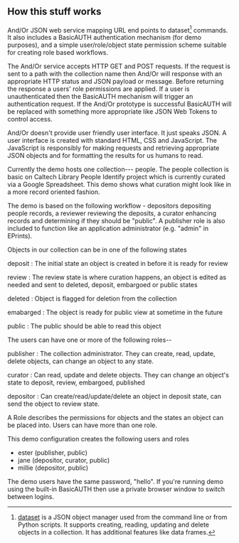 
## How this stuff works

And/Or JSON web service mapping URL end points to dataset[^2] commands.
It also includes a BasicAUTH authentication mechanism (for demo purposes),
and a simple user/role/object state permission scheme suitable for creating
role based workflows.

The And/Or service accepts HTTP GET and POST requests. If the request
is sent to a path with the collection name then And/Or will response
with an appropriate HTTP status and JSON payload or message. Before
returning the response a users' role permissions are applied. If a user
is unauthenticated then the BasicAUTH mechanism will trigger an
authentication request. If the And/Or prototype is successful BasicAUTH
will be replaced with something more appropriate like JSON Web Tokens
to control access.

And/Or doesn't provide user friendly user interface. It just speaks JSON.
A user interface is created with standard HTML, CSS and JavaScript. The
JavaScript is responsibly for making requests and retrieving appropriate
JSON objects and for formatting the results for us humans to read.

Currently the demo hosts one collection--- people. The people collection
is basic on Caltech Library People Identify project which is currently
curated via a Google Spreadsheet. This demo shows what curation might look
like in a more record oriented fashion.

The demo is based on the following workflow - depositors depositing
people records, a reviewer reviewing the deposits, a curator enhancing
records and determining if they should be "public". A publisher role
is also included to function like an application administrator (e.g.
"admin" in EPrints). 

Objects in our collection can be in one of the following states

deposit
: The initial state an object is created in before it is ready for review

review
: The review state is where curation happens, an object is edited as needed and sent to deleted, deposit, embargoed or public states

deleted
: Object is flagged for deletion from the collection

emabarged
: The object is ready for public view at sometime in the future

public
: The public should be able to read this object

The users can have one or more of the following roles--

publisher
: The collection administrator. They can create, read, update, delete objects, can change an object to any state.

curator
: Can read, update and delete objects. They can change an object's state to deposit, review, embargoed, published

depositor
: Can create/read/update/delete an object in deposit state, can send the object to review state.


A Role describes the permissions for objects and the states an 
object can be placed into.  Users can have more than one role.

This demo configuration creates the following users and roles

+ ester (publisher, public)
+ jane (depositor, curator, public)
+ millie (depositor, public)

The demo users have the same password, "hello". If you're 
running demo using the built-in BasicAUTH then use a private 
browser window to switch between logins.


[^1]: And/Or is named after a character in the [Ruby](https://www.zbs.org/index_new.php/store/ruby) stories produced by [ZBS](https://www.zbs.org) 

[^2]: [dataset](https://github.com/caltechlibrary/dataset) is a JSON object manager used from the command line or from Python scripts. It supports creating, reading, updating and delete objects in a collection. It has additional features like data frames.
